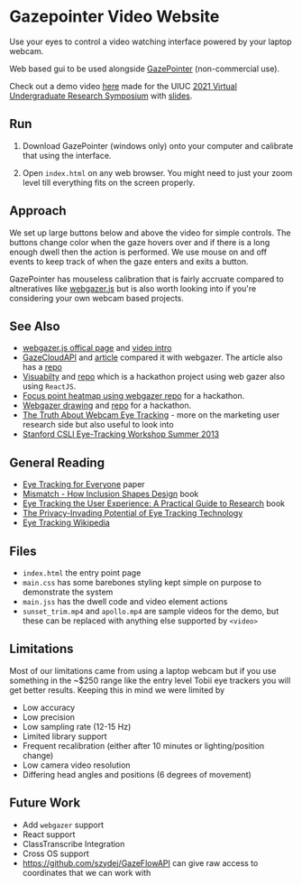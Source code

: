 # Gazepointer Video Website

Use your eyes to control a video watching interface powered by your laptop webcam.

Web based gui to be used alongside [GazePointer](https://gazerecorder.com/gazepointer/) (non-commercial use).

Check out a demo video [here](https://www.youtube.com/watch?v=uoDLyuPF0QM&feature=youtu.be) made for the UIUC [2021 Virtual Undergraduate Research Symposium](https://undergradresearch.illinois.edu/symposium.html) with [slides](https://docs.google.com/presentation/d/1m1g57ywmfDwI6RChzUSMqIvdUawPU-HtGibQHvCuMbI/edit?usp=sharing).

## Run

1. Download GazePointer (windows only) onto your computer and calibrate that using the interface.

2. Open `index.html` on any web browser. You might need to just your zoom level till everything fits on the screen properly.

## Approach

We set up large buttons below and above the video for simple controls. The buttons change color when the gaze hovers over and if there is a long enough dwell then the action is performed. We use mouse on and off events to keep track of when the gaze enters and exits a button.

GazePointer has mouseless calibration that is fairly accruate compared to altneratives like [webgazer.js](https://webgazer.cs.brown.edu/) but is also worth looking into if you're considering your own webcam based projects. 

## See Also

* [webgazer.js offical page](https://webgazer.cs.brown.edu/) and [video intro](https://www.youtube.com/watch?v=zAxEoB-mF8A)
* [GazeCloudAPI](https://gazerecorder.com/gazecloudapi/) and [article](https://medium.com/@williamwang15/integrating-gazecloudapi-a-high-accuracy-webcam-based-eye-tracking-solution-into-your-own-web-app-2d8513bb9865) compared it with webgazer. The article also has a [repo](https://github.com/ruw001/GazeCloudAPIEyeTrackingDemo)
* [Visuabilty](https://devpost.com/software/visuabilty) and [repo](https://github.com/bahorn/astonhack2019) which is a hackathon project using web gazer also using `ReactJS`.
* [Focus point heatmap using webgazer repo](https://github.com/wandrew8/webgazer-hack) for a hackathon.
* [Webgazer drawing](https://www.mintbean.io/meets/6bb04546-3331-41fe-8ce8-845f62838c8a/projects/0866b658-2588-4509-82da-2c4343bbfbf0) and [repo](https://github.com/rcrecco123/webgazer) for a hackathon.
* [The Truth About Webcam Eye Tracking](https://www.gfk.com/blog/2011/10/the-truth-about-webcam-eye-tracking) - more on the marketing user research side but also useful to look into
* [Stanford CSLI Eye-Tracking Workshop Summer 2013](https://docs.google.com/document/d/1v1pltNwTL8Prx77c5b11dGVt8opToNsEeGAiEhZtomU/edit)

## General Reading

* [Eye Tracking for Everyone](https://people.csail.mit.edu/khosla/papers/cvpr2016_Khosla.pdf) paper
* [Mismatch - How Inclusion Shapes Design](https://mitpress.mit.edu/books/mismatch) book
* [Eye Tracking the User Experience: A Practical Guide to Research](https://www.goodreads.com/book/show/18983568-eye-tracking-the-user-experience) book
* [The Privacy-Invading Potential of Eye Tracking Technology](https://www.aclu.org/blog/national-security/privacy-and-surveillance/privacy-invading-potential-eye-tracking-technology)
* [Eye Tracking Wikipedia](https://en.wikipedia.org/wiki/Eye_tracking)

## Files

* `index.html` the entry point page
* `main.css` has some barebones styling kept simple on purpose to demonstrate the system
* `main.jss` has the dwell code and video element actions
* `sunset_trim.mp4` and `apollo.mp4` are sample videos for the demo, but these can be replaced with anything else supported by `<video>`

## Limitations

Most of our limitations came from using a laptop webcam but if you use something in the ~$250 range like the entry level Tobii eye trackers you will get better results. Keeping this in mind we were limited by

* Low accuracy 
* Low precision
* Low sampling rate (12-15 Hz)
* Limited library support
* Frequent recalibration (either after 10 minutes or lighting/position change)
* Low camera video resolution
* Differing head angles and positions (6 degrees of movement)

## Future Work

* Add `webgazer` support
* React support
* ClassTranscribe Integration
* Cross OS support
* https://github.com/szydej/GazeFlowAPI can give raw access to coordinates that we can work with
